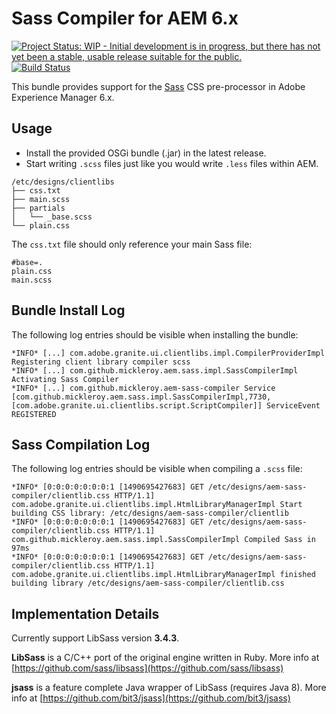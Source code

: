# Sass Compiler for AEM 6.x

[![Project Status: WIP - Initial development is in progress, but there has not yet been a stable, usable release suitable for the public.](http://www.repostatus.org/badges/latest/wip.svg)](http://www.repostatus.org/#wip)
[![Build Status](https://travis-ci.org/mickleroy/aem-sass-compiler.svg?branch=master)](https://travis-ci.org/mickleroy/aem-sass-compiler)

This bundle provides support for the [Sass](http://sass-lang.com/) CSS pre-processor in Adobe Experience Manager 6.x.

## Usage

* Install the provided OSGi bundle (.jar) in the latest release.
* Start writing `.scss` files just like you would write `.less` files within AEM.
```
/etc/designs/clientlibs
├── css.txt
├── main.scss
├── partials
│   └── _base.scss
└── plain.css
```
The `css.txt` file should only reference your main Sass file:
```
#base=.
plain.css
main.scss
```

## Bundle Install Log

The following log entries should be visible when installing the bundle:

```
*INFO* [...] com.adobe.granite.ui.clientlibs.impl.CompilerProviderImpl Registering client library compiler scss
*INFO* [...] com.github.mickleroy.aem.sass.impl.SassCompilerImpl Activating Sass Compiler
*INFO* [...] com.github.mickleroy.aem-sass-compiler Service [com.github.mickleroy.aem.sass.impl.SassCompilerImpl,7730, [com.adobe.granite.ui.clientlibs.script.ScriptCompiler]] ServiceEvent REGISTERED
```

## Sass Compilation Log

The following log entries should be visible when compiling a `.scss` file:

```
*INFO* [0:0:0:0:0:0:0:1 [1490695427683] GET /etc/designs/aem-sass-compiler/clientlib.css HTTP/1.1] com.adobe.granite.ui.clientlibs.impl.HtmlLibraryManagerImpl Start building CSS library: /etc/designs/aem-sass-compiler/clientlib
*INFO* [0:0:0:0:0:0:0:1 [1490695427683] GET /etc/designs/aem-sass-compiler/clientlib.css HTTP/1.1] com.github.mickleroy.aem.sass.impl.SassCompilerImpl Compiled Sass in 97ms
*INFO* [0:0:0:0:0:0:0:1 [1490695427683] GET /etc/designs/aem-sass-compiler/clientlib.css HTTP/1.1] com.adobe.granite.ui.clientlibs.impl.HtmlLibraryManagerImpl finished building library /etc/designs/aem-sass-compiler/clientlib.css
```

## Implementation Details

Currently support LibSass version **3.4.3**.

**LibSass** is a C/C++ port of the original engine written in Ruby.
More info at [https://github.com/sass/libsass](https://github.com/sass/libsass)

**jsass** is a feature complete Java wrapper of LibSass (requires Java 8).
More info at [https://github.com/bit3/jsass](https://github.com/bit3/jsass)
